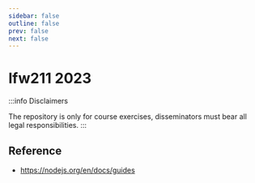 ```yaml
---
sidebar: false
outline: false
prev: false
next: false
---
```


# lfw211 <badge>2023</badge>

:::info Disclaimers

The repository is only for course exercises, disseminators must bear all legal responsibilities.
:::

## Reference

- https://nodejs.org/en/docs/guides
